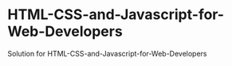 # HTML-CSS-and-Javascript-for-Web-Developers
Solution for HTML-CSS-and-Javascript-for-Web-Developers
